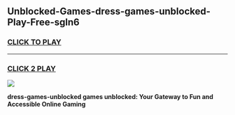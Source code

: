 
## Unblocked-Games-dress-games-unblocked-Play-Free-sgln6
<h3>
<a href="https://premium76.site?title=dress-games-unblocked&ref=10A">CLICK TO PLAY</a></h3>
<hr>

<h3>
<a href="https://premium76.site?title=dress-games-unblocked&ref=10A">CLICK 2 PLAY</a>
  
</h3>

<a href="https://premium76.site?title=dress-games-unblocked&ref=10A"><img src="https://clearcache.store/games.png"></a>


**dress-games-unblocked games unblocked: Your Gateway to Fun and Accessible Online Gaming**
